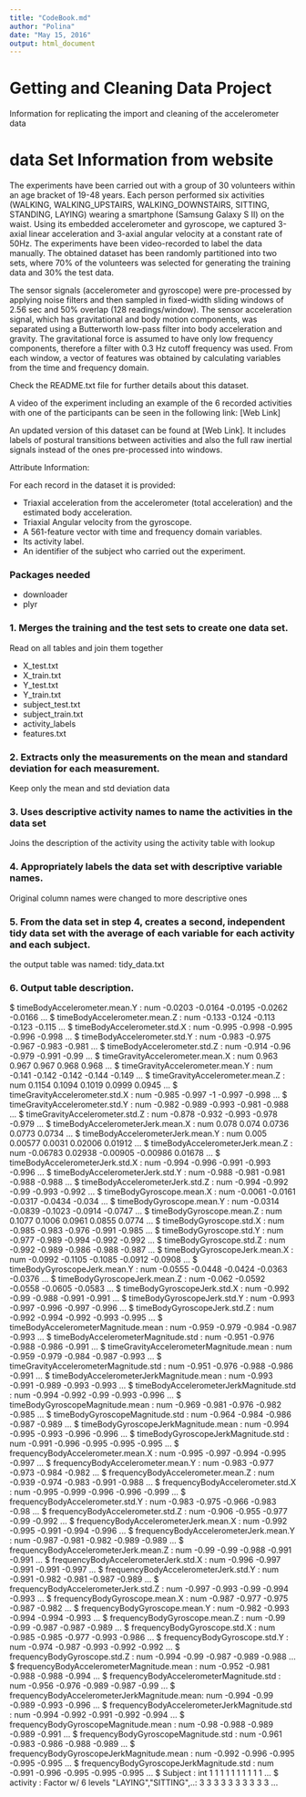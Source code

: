 ```yaml
---
title: "CodeBook.md"
author: "Polina"
date: "May 15, 2016"
output: html_document
---
```



 
# Getting and Cleaning Data Project

Information for replicating the import and cleaning of the accelerometer data


# data Set Information from website


The experiments have been carried out with a group of 30 volunteers within an age bracket of 19-48 years. Each person performed six activities (WALKING, WALKING_UPSTAIRS, WALKING_DOWNSTAIRS, SITTING, STANDING, LAYING) wearing a smartphone (Samsung Galaxy S II) on the waist. Using its embedded accelerometer and gyroscope, we captured 3-axial linear acceleration and 3-axial angular velocity at a constant rate of 50Hz. The experiments have been video-recorded to label the data manually. The obtained dataset has been randomly partitioned into two sets, where 70% of the volunteers was selected for generating the training data and 30% the test data. 

The sensor signals (accelerometer and gyroscope) were pre-processed by applying noise filters and then sampled in fixed-width sliding windows of 2.56 sec and 50% overlap (128 readings/window). The sensor acceleration signal, which has gravitational and body motion components, was separated using a Butterworth low-pass filter into body acceleration and gravity. The gravitational force is assumed to have only low frequency components, therefore a filter with 0.3 Hz cutoff frequency was used. From each window, a vector of features was obtained by calculating variables from the time and frequency domain.

Check the README.txt file for further details about this dataset. 

A video of the experiment including an example of the 6 recorded activities with one of the participants can be seen in the following link: [Web Link]

An updated version of this dataset can be found at [Web Link]. It includes labels of postural transitions between activities and also the full raw inertial signals instead of the ones pre-processed into windows.


Attribute Information:

For each record in the dataset it is provided: 
- Triaxial acceleration from the accelerometer (total acceleration) and the estimated body acceleration. 
- Triaxial Angular velocity from the gyroscope. 
- A 561-feature vector with time and frequency domain variables. 
- Its activity label. 
- An identifier of the subject who carried out the experiment.



### Packages needed

* downloader
* plyr


### 1. Merges the training and the test sets to create one data set.

Read on all tables and join them together

* X_test.txt
* X_train.txt
* Y_test.txt
* Y_train.txt
* subject_test.txt
* subject_train.txt
* activity_labels
* features.txt


### 2.  Extracts only the measurements on the mean and standard deviation for each measurement.

Keep only the mean and std deviation data


### 3. Uses descriptive activity names to name the activities in the data set

Joins the description of the activity using the activity table with lookup


### 4. Appropriately labels the data set with descriptive variable names.
Original column names were changed to more descriptive ones


### 5. From the data set in step 4, creates a second, independent tidy data set with the average of each variable for each activity and each subject.
the output table was named: tidy_data.txt


### 6. Output table description.

$ timeBodyAccelerometer.mean.Y                : num  -0.0203 -0.0164 -0.0195 -0.0262 -0.0166 ...
 $ timeBodyAccelerometer.mean.Z                : num  -0.133 -0.124 -0.113 -0.123 -0.115 ...
 $ timeBodyAccelerometer.std.X                 : num  -0.995 -0.998 -0.995 -0.996 -0.998 ...
 $ timeBodyAccelerometer.std.Y                 : num  -0.983 -0.975 -0.967 -0.983 -0.981 ...
 $ timeBodyAccelerometer.std.Z                 : num  -0.914 -0.96 -0.979 -0.991 -0.99 ...
 $ timeGravityAccelerometer.mean.X             : num  0.963 0.967 0.967 0.968 0.968 ...
 $ timeGravityAccelerometer.mean.Y             : num  -0.141 -0.142 -0.142 -0.144 -0.149 ...
 $ timeGravityAccelerometer.mean.Z             : num  0.1154 0.1094 0.1019 0.0999 0.0945 ...
 $ timeGravityAccelerometer.std.X              : num  -0.985 -0.997 -1 -0.997 -0.998 ...
 $ timeGravityAccelerometer.std.Y              : num  -0.982 -0.989 -0.993 -0.981 -0.988 ...
 $ timeGravityAccelerometer.std.Z              : num  -0.878 -0.932 -0.993 -0.978 -0.979 ...
 $ timeBodyAccelerometerJerk.mean.X            : num  0.078 0.074 0.0736 0.0773 0.0734 ...
 $ timeBodyAccelerometerJerk.mean.Y            : num  0.005 0.00577 0.0031 0.02006 0.01912 ...
 $ timeBodyAccelerometerJerk.mean.Z            : num  -0.06783 0.02938 -0.00905 -0.00986 0.01678 ...
 $ timeBodyAccelerometerJerk.std.X             : num  -0.994 -0.996 -0.991 -0.993 -0.996 ...
 $ timeBodyAccelerometerJerk.std.Y             : num  -0.988 -0.981 -0.981 -0.988 -0.988 ...
 $ timeBodyAccelerometerJerk.std.Z             : num  -0.994 -0.992 -0.99 -0.993 -0.992 ...
 $ timeBodyGyroscope.mean.X                    : num  -0.0061 -0.0161 -0.0317 -0.0434 -0.034 ...
 $ timeBodyGyroscope.mean.Y                    : num  -0.0314 -0.0839 -0.1023 -0.0914 -0.0747 ...
 $ timeBodyGyroscope.mean.Z                    : num  0.1077 0.1006 0.0961 0.0855 0.0774 ...
 $ timeBodyGyroscope.std.X                     : num  -0.985 -0.983 -0.976 -0.991 -0.985 ...
 $ timeBodyGyroscope.std.Y                     : num  -0.977 -0.989 -0.994 -0.992 -0.992 ...
 $ timeBodyGyroscope.std.Z                     : num  -0.992 -0.989 -0.986 -0.988 -0.987 ...
 $ timeBodyGyroscopeJerk.mean.X                : num  -0.0992 -0.1105 -0.1085 -0.0912 -0.0908 ...
 $ timeBodyGyroscopeJerk.mean.Y                : num  -0.0555 -0.0448 -0.0424 -0.0363 -0.0376 ...
 $ timeBodyGyroscopeJerk.mean.Z                : num  -0.062 -0.0592 -0.0558 -0.0605 -0.0583 ...
 $ timeBodyGyroscopeJerk.std.X                 : num  -0.992 -0.99 -0.988 -0.991 -0.991 ...
 $ timeBodyGyroscopeJerk.std.Y                 : num  -0.993 -0.997 -0.996 -0.997 -0.996 ...
 $ timeBodyGyroscopeJerk.std.Z                 : num  -0.992 -0.994 -0.992 -0.993 -0.995 ...
 $ timeBodyAccelerometerMagnitude.mean         : num  -0.959 -0.979 -0.984 -0.987 -0.993 ...
 $ timeBodyAccelerometerMagnitude.std          : num  -0.951 -0.976 -0.988 -0.986 -0.991 ...
 $ timeGravityAccelerometerMagnitude.mean      : num  -0.959 -0.979 -0.984 -0.987 -0.993 ...
 $ timeGravityAccelerometerMagnitude.std       : num  -0.951 -0.976 -0.988 -0.986 -0.991 ...
 $ timeBodyAccelerometerJerkMagnitude.mean     : num  -0.993 -0.991 -0.989 -0.993 -0.993 ...
 $ timeBodyAccelerometerJerkMagnitude.std      : num  -0.994 -0.992 -0.99 -0.993 -0.996 ...
 $ timeBodyGyroscopeMagnitude.mean             : num  -0.969 -0.981 -0.976 -0.982 -0.985 ...
 $ timeBodyGyroscopeMagnitude.std              : num  -0.964 -0.984 -0.986 -0.987 -0.989 ...
 $ timeBodyGyroscopeJerkMagnitude.mean         : num  -0.994 -0.995 -0.993 -0.996 -0.996 ...
 $ timeBodyGyroscopeJerkMagnitude.std          : num  -0.991 -0.996 -0.995 -0.995 -0.995 ...
 $ frequencyBodyAccelerometer.mean.X           : num  -0.995 -0.997 -0.994 -0.995 -0.997 ...
 $ frequencyBodyAccelerometer.mean.Y           : num  -0.983 -0.977 -0.973 -0.984 -0.982 ...
 $ frequencyBodyAccelerometer.mean.Z           : num  -0.939 -0.974 -0.983 -0.991 -0.988 ...
 $ frequencyBodyAccelerometer.std.X            : num  -0.995 -0.999 -0.996 -0.996 -0.999 ...
 $ frequencyBodyAccelerometer.std.Y            : num  -0.983 -0.975 -0.966 -0.983 -0.98 ...
 $ frequencyBodyAccelerometer.std.Z            : num  -0.906 -0.955 -0.977 -0.99 -0.992 ...
 $ frequencyBodyAccelerometerJerk.mean.X       : num  -0.992 -0.995 -0.991 -0.994 -0.996 ...
 $ frequencyBodyAccelerometerJerk.mean.Y       : num  -0.987 -0.981 -0.982 -0.989 -0.989 ...
 $ frequencyBodyAccelerometerJerk.mean.Z       : num  -0.99 -0.99 -0.988 -0.991 -0.991 ...
 $ frequencyBodyAccelerometerJerk.std.X        : num  -0.996 -0.997 -0.991 -0.991 -0.997 ...
 $ frequencyBodyAccelerometerJerk.std.Y        : num  -0.991 -0.982 -0.981 -0.987 -0.989 ...
 $ frequencyBodyAccelerometerJerk.std.Z        : num  -0.997 -0.993 -0.99 -0.994 -0.993 ...
 $ frequencyBodyGyroscope.mean.X               : num  -0.987 -0.977 -0.975 -0.987 -0.982 ...
 $ frequencyBodyGyroscope.mean.Y               : num  -0.982 -0.993 -0.994 -0.994 -0.993 ...
 $ frequencyBodyGyroscope.mean.Z               : num  -0.99 -0.99 -0.987 -0.987 -0.989 ...
 $ frequencyBodyGyroscope.std.X                : num  -0.985 -0.985 -0.977 -0.993 -0.986 ...
 $ frequencyBodyGyroscope.std.Y                : num  -0.974 -0.987 -0.993 -0.992 -0.992 ...
 $ frequencyBodyGyroscope.std.Z                : num  -0.994 -0.99 -0.987 -0.989 -0.988 ...
 $ frequencyBodyAccelerometerMagnitude.mean    : num  -0.952 -0.981 -0.988 -0.988 -0.994 ...
 $ frequencyBodyAccelerometerMagnitude.std     : num  -0.956 -0.976 -0.989 -0.987 -0.99 ...
 $ frequencyBodyAccelerometerJerkMagnitude.mean: num  -0.994 -0.99 -0.989 -0.993 -0.996 ...
 $ frequencyBodyAccelerometerJerkMagnitude.std : num  -0.994 -0.992 -0.991 -0.992 -0.994 ...
 $ frequencyBodyGyroscopeMagnitude.mean        : num  -0.98 -0.988 -0.989 -0.989 -0.991 ...
 $ frequencyBodyGyroscopeMagnitude.std         : num  -0.961 -0.983 -0.986 -0.988 -0.989 ...
 $ frequencyBodyGyroscopeJerkMagnitude.mean    : num  -0.992 -0.996 -0.995 -0.995 -0.995 ...
 $ frequencyBodyGyroscopeJerkMagnitude.std     : num  -0.991 -0.996 -0.995 -0.995 -0.995 ...
 $ Subject                                     : int  1 1 1 1 1 1 1 1 1 1 ...
 $ activity                                    : Factor w/ 6 levels "LAYING","SITTING",..: 3 3 3 3 3 3 3 3 3 3 ...
